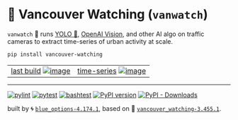# 🌈 Vancouver Watching (`vanwatch`)

`vanwatch` 🌈 runs [YOLO 🚀](https://github.com/ultralytics/ultralytics), [OpenAI Vision](https://github.com/kamangir/openai-commands/tree/main/openai_commands/vision), and other AI algo on traffic cameras to extract time-series of urban activity at scale.


```bash
pip install vancouver-watching
```

|   |   |
| --- | --- |
| [last build](https://kamangir-public.s3.ca-central-1.amazonaws.com/test_vancouver_watching_ingest/animation.gif?raw=true&random=bkhqcww5QP82TBzJ) [![image](https://kamangir-public.s3.ca-central-1.amazonaws.com/test_vancouver_watching_ingest/animation.gif?raw=true&random=tbr2DfsF4y6dfgKb)](https://kamangir-public.s3.ca-central-1.amazonaws.com/test_vancouver_watching_ingest/animation.gif?raw=true&random=bkhqcww5QP82TBzJ) | [time-series](https://kamangir-public.s3.ca-central-1.amazonaws.com/vanwatch-cache-2024-02-28-21-04-19-26236.tar.gz) [![image](https://kamangir-public.s3.ca-central-1.amazonaws.com/2024-01-06-20-39-46-73614/2024-01-06-20-39-46-73614-2X.gif?raw=true&random=CBRxRAiRhyjIwfSO)](https://kamangir-public.s3.ca-central-1.amazonaws.com/vanwatch-cache-2024-02-28-21-04-19-26236.tar.gz) |

---


[![pylint](https://github.com/kamangir/vancouver-watching/actions/workflows/pylint.yml/badge.svg)](https://github.com/kamangir/vancouver-watching/actions/workflows/pylint.yml) [![pytest](https://github.com/kamangir/vancouver-watching/actions/workflows/pytest.yml/badge.svg)](https://github.com/kamangir/vancouver-watching/actions/workflows/pytest.yml) [![bashtest](https://github.com/kamangir/vancouver-watching/actions/workflows/bashtest.yml/badge.svg)](https://github.com/kamangir/vancouver-watching/actions/workflows/bashtest.yml) [![PyPI version](https://img.shields.io/pypi/v/vancouver-watching.svg)](https://pypi.org/project/vancouver-watching/) [![PyPI - Downloads](https://img.shields.io/pypi/dd/vancouver-watching)](https://pypistats.org/packages/vancouver-watching)

built by 🌀 [`blue_options-4.174.1`](https://github.com/kamangir/awesome-bash-cli), based on 🌈 [`vancouver_watching-3.455.1`](https://github.com/kamangir/vancouver-watching).


